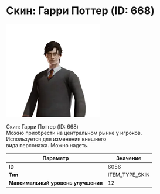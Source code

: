 # Скин: Гарри Поттер (ID: 668)

![Item Image](../img/6056.webp?raw=true)

Скин: Гарри Поттер (ID: 668)<br>Можно приобрести на центральном рынке у игроков.<br>Используется для изменения внешнего<br>вида персонажа. Можно надеть.


| Параметр | Значение |
|----------|----------|
| **ID** | 6056 |
| **Тип** | ITEM_TYPE_SKIN |
| **Максимальный уровень улучшения** | 12 |

